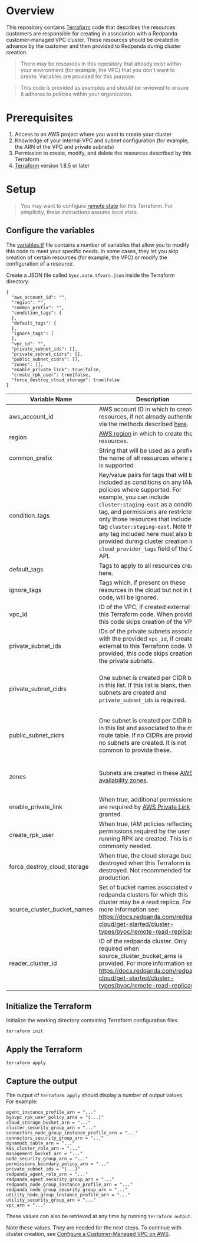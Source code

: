 # Overview

This repository contains [Terraform](https://developer.hashicorp.com/terraform) code that describes the resources
customers are responsible for creating in association with a Redpanda customer-managed VPC cluster. These resources
should be created in advance by the customer and then provided to Redpanda during cluster creation.

> There may be resources in this repository that already exist within your environment (for example, the VPC) that you 
> don't want to create. Variables are provided for this purpose.

> This code is provided as examples and should be reviewed to ensure it adheres to policies within your organization.

# Prerequisites

1. Access to an AWS project where you want to create your cluster
2. Knowledge of your internal VPC and subnet configuration (for example, the ARN of the VPC and private subnets)
3. Permission to create, modify, and delete the resources described by this Terraform
4. [Terraform](https://developer.hashicorp.com/terraform/install) version 1.8.5 or later

# Setup

> You may want to configure [remote state](https://developer.hashicorp.com/terraform/language/state/remote) for this 
> Terraform. For simplicity, these instructions assume local state.

## Configure the variables

The [variables.tf]() file contains a number of variables that allow you to modify this code to meet your specific needs.
In some cases, they let you skip creation of certain resources (for example, the VPC) or modify the configuration of a
resource.

Create a JSON file called `byoc.auto.tfvars.json` inside the Terraform directory.

```shell
{
  "aws_account_id": "",
  "region": "",
  "common_prefix": "",
  "condition_tags": {
  },
  "default_tags": {
  },
  "ignore_tags": [
  ],
  "vpc_id": "",
  "private_subnet_ids": [],
  "private_subnet_cidrs": [],
  "public_subnet_cidrs": [],
  "zones": [],
  "enable_private_link": true|false,
  "create_rpk_user": true|false,
  "force_destroy_cloud_storage": true|false
}
```

| Variable Name               | Description                                                                                                                                                                                                                                                                                                                                                                                                      | Default                                                                                   | Required                                                               |
|-----------------------------|------------------------------------------------------------------------------------------------------------------------------------------------------------------------------------------------------------------------------------------------------------------------------------------------------------------------------------------------------------------------------------------------------------------|-------------------------------------------------------------------------------------------|------------------------------------------------------------------------|
| aws_account_id              | AWS account ID in which to create the resources, if not already authenticated via the methods described [here](https://registry.terraform.io/providers/hashicorp/aws/latest/docs#authentication-and-configuration).                                                                                                                                                                                              | none                                                                                      | no                                                                     |
| region                      | [AWS region](https://docs.redpanda.com/redpanda-cloud/reference/tiers/byoc-tiers/#tabs-1-amazon-web-services-aws) in which to create the resources.                                                                                                                                                                                                                                                              | none                                                                                      | yes                                                                    |
| common_prefix               | String that will be used as a prefix in the name of all resources where prefix is supported.                                                                                                                                                                                                                                                                                                                     | "redpanda"                                                                                | yes                                                                    |
| condition_tags              | Key/value pairs for tags that will be included as conditions on any IAM policies where supported. For example, you can include `cluster:staging-east` as a condition tag, and permissions are restricted to only those resources that include the tag `cluster:staging-east`. Note that any tag included here must also be provided during cluster creation in the `cloud_provider_tags` field of the Cloud API. | redpanda-managed: true                                                                    | no                                                                     |
| default_tags                | Tags to apply to all resources created here.                                                                                                                                                                                                                                                                                                                                                                     | none                                                                                      | no                                                                     |
| ignore_tags                 | Tags which, if present on these resources in the cloud but not in this code, will be ignored.                                                                                                                                                                                                                                                                                                                    | none                                                                                      | no                                                                     |
| vpc_id                      | ID of the VPC, if created external to this Terraform code. When provided, this code skips creation of the VPC.                                                                                                                                                                                                                                                                                                   | none                                                                                      | no                                                                     |
| private_subnet_ids          | IDs of the private subnets associated with the provided `vpc_id`, if created external to this Terraform code. When provided, this code skips creation of the private subnets.                                                                                                                                                                                                                                    | none                                                                                      | Either `private_subnet_ids` or `private_subnet_cidrs` must be provided |
| private_subnet_cidrs        | One subnet is created per CIDR block in this list. If this list is blank, then no subnets are created and `private_subnet_ids` is required.                                                                                                                                                                                                                                                                      | "10.0.0.0/24", "10.0.2.0/24", "10.0.4.0/24", "10.0.6.0/24", "10.0.8.0/24", "10.0.10.0/24" | Either `private_subnet_ids` or `private_subnet_cidrs` must be provided |
| public_subnet_cidrs         | One subnet is created per CIDR block in this list and associated to the main route table. If no CIDRs are provided, no subnets are created. It is not common to provide these.                                                                                                                                                                                                                                   | "10.0.1.0/24", "10.0.3.0/24", "10.0.5.0/24", "10.0.7.0/24", "10.0.9.0/24", "10.0.11.0/24" | no                                                                     |
| zones                       | Subnets are created in these [AWS availability zones](https://docs.aws.amazon.com/AWSEC2/latest/UserGuide/using-regions-availability-zones.html#az-ids).                                                                                                                                                                                                                                                         | none                                                                                      | Only when `private_subnet_cidrs` or `public_subnet_cidrs` is provided  |
| enable_private_link         | When true, additional permissions that are required by [AWS Private Link](https://docs.redpanda.com/redpanda-cloud/networking/aws-privatelink/) are granted.                                                                                                                                                                                                                                                     | false                                                                                     | no                                                                     |
| create_rpk_user             | When true, IAM policies reflecting the permissions required by the user running RPK are created. This is not commonly needed.                                                                                                                                                                                                                                                                                    | false                                                                                     | yes                                                                    |
| force_destroy_cloud_storage | When true, the cloud storage bucket is destroyed when this Terraform is destroyed. Not recommended for production.                                                                                                                                                                                                                                                                                               | false                                                                                     | yes                                                                    |
| source_cluster_bucket_names | Set of bucket names associated with redpanda clusters for which this cluster may be a read replica. For more information see: https://docs.redpanda.com/redpanda-cloud/get-started/cluster-types/byoc/remote-read-replicas/                                                                                                                                                                                      | empty set                                                                                 | no                                                                     |
| reader_cluster_id           | ID of the redpanda cluster. Only required when source_cluster_bucket_arns is provided. For more information see: https://docs.redpanda.com/redpanda-cloud/get-started/cluster-types/byoc/remote-read-replicas/                                                                                                                                                                                                   | empty string                                                                              | no                                                                     |

## Initialize the Terraform

Initialize the working directory containing Terraform configuration files.

```shell
terraform init
```

## Apply the Terraform

```shell
terraform apply
```

## Capture the output

The output of `terraform apply` should display a number of output values. For example:

```shell
agent_instance_profile_arn = "..."
byovpc_rpk_user_policy_arns = "[...]"
cloud_storage_bucket_arn = "..."
cluster_security_group_arn = "..."
connectors_node_group_instance_profile_arn = "..."
connectors_security_group_arn = "..."
dynamodb_table_arn = "..."
k8s_cluster_role_arn = "..."
management_bucket_arn = "..."
node_security_group_arn = "..."
permissions_boundary_policy_arn = "..."
private_subnet_ids = "[...]"
redpanda_agent_role_arn = "..."
redpanda_agent_security_group_arn = "..."
redpanda_node_group_instance_profile_arn = "..."
redpanda_node_group_security_group_arn = "..."
utility_node_group_instance_profile_arn = "..."
utility_security_group_arn = "..."
vpc_arn = "..."
```

These values can also be retrieved at any time by running `terraform output`.

Note these values. They are needed for the next steps. To continue with cluster creation, see 
[Configure a Customer-Managed VPC on AWS](https://deploy-preview-12--rp-cloud.netlify.app/redpanda-cloud/get-started/cluster-types/byoc/vpc-byo-aws/). 
